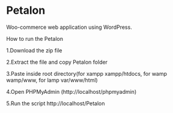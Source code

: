 # Petalon
Woo-commerce web application using WordPress.

How to run the Petalon 

1.Download the zip file

2.Extract the file and copy Petalon folder

3.Paste inside root directory(for xampp xampp/htdocs, for wamp wamp/www, for lamp var/www/html)

4.Open PHPMyAdmin (http://localhost/phpmyadmin)

5.Run the script http://localhost/Petalon
